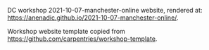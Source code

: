 DC workshop 2021-10-07-manchester-online website, rendered at: https://anenadic.github.io/2021-10-07-manchester-online/.

Workshop website template copied from https://github.com/carpentries/workshop-template.
